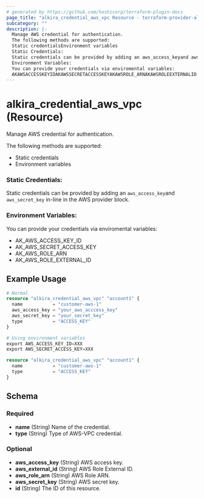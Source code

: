```yaml
---
# generated by https://github.com/hashicorp/terraform-plugin-docs
page_title: "alkira_credential_aws_vpc Resource - terraform-provider-alkira"
subcategory: ""
description: |-
  Manage AWS credential for authentication.
  The following methods are supported:
  Static credentialsEnvironment variables
  Static Credentials:
  Static credentials can be provided by adding an aws_access_keyand aws_secret_key in-line in the AWS provider block.
  Environment Variables:
  You can provide your credentials via enviromental variables:
  AKAWSACCESSKEYIDAKAWSSECRETACCESSKEYAKAWSROLE_ARNAKAWSROLEEXTERNALID
---
```


# alkira_credential_aws_vpc (Resource)

Manage AWS credential for authentication.

The following methods are supported:

 - Static credentials
 - Environment variables

### Static Credentials:

Static credentials can be provided by adding an `aws_access_key`and `aws_secret_key` in-line in the AWS provider block.

### Environment Variables:

You can provide your credentials via enviromental variables:

 * AK_AWS_ACCESS_KEY_ID
 * AK_AWS_SECRET_ACCESS_KEY
 * AK_AWS_ROLE_ARN
 * AK_AWS_ROLE_EXTERNAL_ID

## Example Usage

```terraform
# Normal
resource "alkira_credential_aws_vpc" "account1" {
  name           = "customer-aws-1"
  aws_access_key = "your_aws_acccess_key"
  aws_secret_key = "your_secret_key"
  type           = "ACCESS_KEY"
}

# Using environment variables
export AWS_ACCESS_KEY_ID=XXX
export AWS_SECRET_ACCESS_KEY=XXX

resource "alkira_credential_aws_vpc" "account1" {
  name           = "customer-aws-1"
  type           = "ACCESS_KEY"
}
```

<!-- schema generated by tfplugindocs -->
## Schema

### Required

- **name** (String) Name of the credential.
- **type** (String) Type of AWS-VPC credential.

### Optional

- **aws_access_key** (String) AWS access key.
- **aws_external_id** (String) AWS Role External ID.
- **aws_role_arn** (String) AWS Role ARN.
- **aws_secret_key** (String) AWS secret key.
- **id** (String) The ID of this resource.


